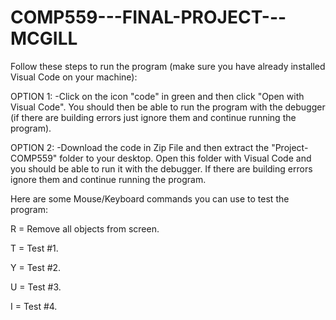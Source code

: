 ﻿# COMP559---FINAL-PROJECT---MCGILL
 
 Follow these steps to run the program (make sure you have already installed Visual Code on your machine):
 
OPTION 1: 
          -Click on the icon "code" in green and then click "Open with Visual Code". You should then be able to run the program with the debugger (if there are building errors just ignore them and continue running the program).
          
OPTION 2:
          -Download the code in Zip File and then extract the "Project-COMP559" folder to your desktop. Open this folder with Visual Code and you should be able to run it with the debugger. If there are building errors ignore them and continue running the program.
          
          
Here are some Mouse/Keyboard commands you can use to test the program:

R = Remove all objects from screen.  

T = Test #1.

Y = Test #2.

U = Test #3.

I = Test #4.

